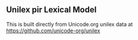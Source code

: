 Unilex pir Lexical Model
----------------------

This is built directly from Unicode.org unilex data at
https://github.com/unicode-org/unilex
